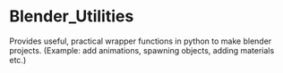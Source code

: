 # Blender_Utilities
Provides useful, practical wrapper functions in python to make blender projects. (Example: add animations, spawning objects, adding materials etc.) 

